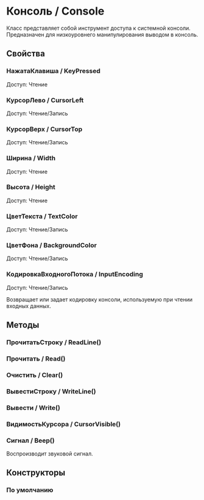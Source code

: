 
# Консоль / Console

    
    
Класс представляет собой инструмент доступа к системной консоли.
Предназначен для низкоуровнего манипулирования выводом в консоль.


  
  
## Свойства
    
### НажатаКлавиша / KeyPressed
Доступ: Чтение
### КурсорЛево / CursorLeft
Доступ: Чтение/Запись
### КурсорВерх / CursorTop
Доступ: Чтение/Запись
### Ширина / Width
Доступ: Чтение
### Высота / Height
Доступ: Чтение
### ЦветТекста / TextColor
Доступ: Чтение/Запись
### ЦветФона / BackgroundColor
Доступ: Чтение/Запись
### КодировкаВходногоПотока / InputEncoding
Доступ: Чтение/Запись
    
    
Возвращает или задает кодировку консоли, используемую при чтении входных данных.


  
  
## Методы
    
### ПрочитатьСтроку / ReadLine()
    
### Прочитать / Read()
    
### Очистить / Clear()
    
### ВывестиСтроку / WriteLine()
    
### Вывести / Write()
    
### ВидимостьКурсора / CursorVisible()
    
### Сигнал / Beep()
    
    
    
Воспроизводит звуковой сигнал.


  
  
## Конструкторы

  
### По умолчанию